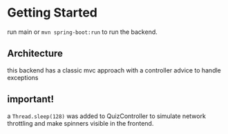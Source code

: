 # Getting Started

run main or `mvn spring-boot:run` to run the backend.

## Architecture
this backend has a classic mvc approach with a controller advice to handle exceptions

## important!

a `Thread.sleep(128)` was added to QuizController to simulate network throttling and make spinners visible in the frontend.